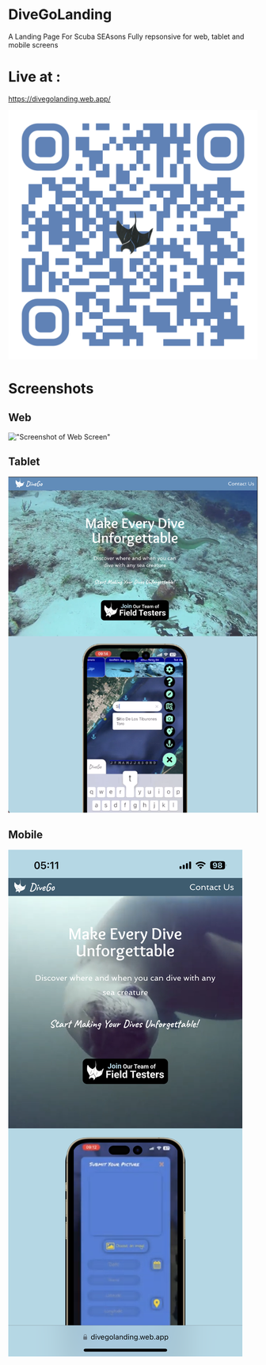 # DiveGoLanding
A Landing Page For Scuba SEAsons
Fully repsonsive for web, tablet and mobile screens

# Live at : 

https://divegolanding.web.app/

!["Screenshot of QR"](https://github.com/Freem11/divegolandingpage/blob/main/src/images/Promo.png)


# Screenshots

## Web

!["Screenshot of Web Screen"](https://github.com/Freem11/divegolandingpage/blob/main/src/images/Web2.png)

## Tablet

!["Screenshot of Tablet Screen"](https://github.com/Freem11/divegolandingpage/blob/main/src/images/Tablet2.png)

## Mobile

!["Screenshot of Mobile Screen"](https://github.com/Freem11/divegolandingpage/blob/main/src/images/Mobile2.png)
